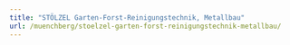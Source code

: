```yaml
---
title: "STÖLZEL Garten-Forst-Reinigungstechnik, Metallbau"
url: /muenchberg/stoelzel-garten-forst-reinigungstechnik-metallbau/
---
```

